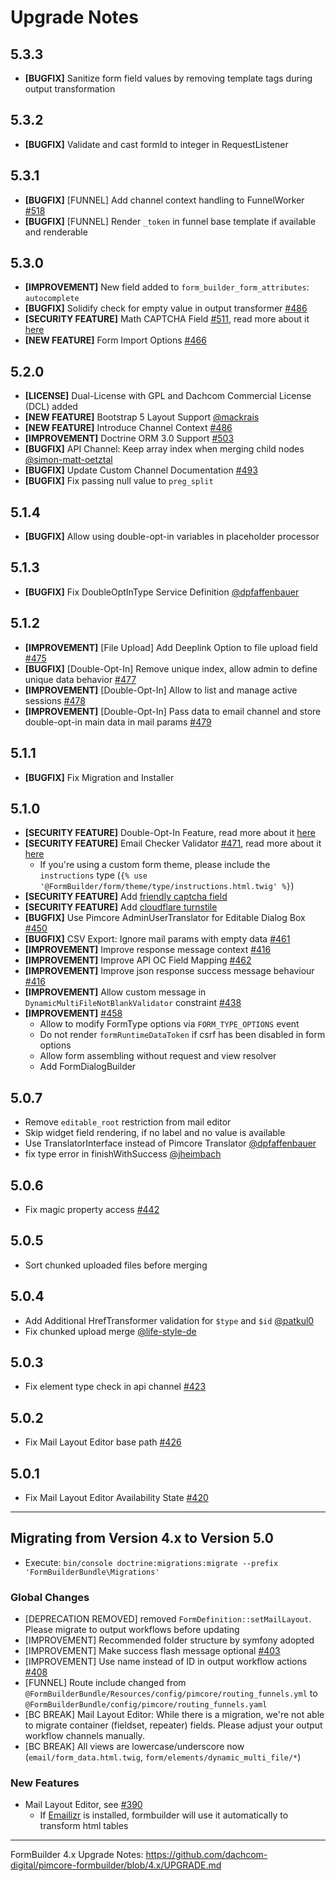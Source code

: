 # Upgrade Notes

## 5.3.3
- **[BUGFIX]** Sanitize form field values by removing template tags during output transformation

## 5.3.2
- **[BUGFIX]** Validate and cast formId to integer in RequestListener

## 5.3.1
- **[BUGFIX]** [FUNNEL] Add channel context handling to FunnelWorker [#518](https://github.com/dachcom-digital/pimcore-formbuilder/issues/518)
- **[BUGFIX]** [FUNNEL] Render `_token` in funnel base template if available and renderable

## 5.3.0
- **[IMPROVEMENT]** New field added to `form_builder_form_attributes`: `autocomplete`
- **[BUGFIX]** Solidify check for empty value in output transformer [#486](https://github.com/dachcom-digital/pimcore-formbuilder/issues/508)
- **[SECURITY FEATURE]** Math CAPTCHA Field [#511](https://github.com/dachcom-digital/pimcore-formbuilder/issues/511), read more about it [here](./docs/03_SpamProtection.md#math-captcha)
- **[NEW FEATURE]** Form Import Options [#466](https://github.com/dachcom-digital/pimcore-formbuilder/issues/466)

## 5.2.0
- **[LICENSE]** Dual-License with GPL and Dachcom Commercial License (DCL) added
- **[NEW FEATURE]** Bootstrap 5 Layout Support [@mackrais](https://github.com/dachcom-digital/pimcore-formbuilder/pull/500)
- **[NEW FEATURE]** Introduce Channel Context [#486](https://github.com/dachcom-digital/pimcore-formbuilder/issues/486)
- **[IMPROVEMENT]** Doctrine ORM 3.0 Support [#503](https://github.com/dachcom-digital/pimcore-formbuilder/pull/503)
- **[BUGFIX]** API Channel: Keep array index when merging child nodes [@simon-matt-oetztal](https://github.com/dachcom-digital/pimcore-formbuilder/pull/496)
- **[BUGFIX]** Update Custom Channel Documentation [#493](https://github.com/dachcom-digital/pimcore-formbuilder/issues/493)
- **[BUGFIX]** Fix passing null value to `preg_split` 

## 5.1.4
- **[BUGFIX]** Allow using double-opt-in variables in placeholder processor

## 5.1.3
- **[BUGFIX]** Fix DoubleOptInType Service Definition [@dpfaffenbauer](https://github.com/dachcom-digital/pimcore-formbuilder/pull/483)

## 5.1.2
- **[IMPROVEMENT]** [File Upload] Add Deeplink Option to file upload field [#475](https://github.com/dachcom-digital/pimcore-formbuilder/issues/475)
- **[BUGFIX]** [Double-Opt-In] Remove unique index, allow admin to define unique data behavior [#477](https://github.com/dachcom-digital/pimcore-formbuilder/issues/477)
- **[IMPROVEMENT]** [Double-Opt-In] Allow to list and manage active sessions [#478](https://github.com/dachcom-digital/pimcore-formbuilder/issues/478)
- **[IMPROVEMENT]** [Double-Opt-In] Pass data to email channel and store double-opt-in main data in mail params [#479](https://github.com/dachcom-digital/pimcore-formbuilder/issues/479)

## 5.1.1
- **[BUGFIX]** Fix Migration and Installer

## 5.1.0
- **[SECURITY FEATURE]** Double-Opt-In Feature, read more about it [here](./docs/04_DoubleOptIn.md)
- **[SECURITY FEATURE]** Email Checker Validator [#471](https://github.com/dachcom-digital/pimcore-formbuilder/issues/471), read more about it [here](./docs/03_SpamProtection.md#email-checker)
  - If you're using a custom form theme, please include the `instructions` type (`{% use '@FormBuilder/form/theme/type/instructions.html.twig' %}`)
- **[SECURITY FEATURE]** Add [friendly captcha field](/docs/03_SpamProtection.md#friendly-captcha)
- **[SECURITY FEATURE]** Add [cloudflare turnstile](/docs/03_SpamProtection.md#cloudflare-turnstile)
- **[BUGFIX]** Use Pimcore AdminUserTranslator for Editable Dialog Box [#450](https://github.com/dachcom-digital/pimcore-formbuilder/issues/450)
- **[BUGFIX]** CSV Export: Ignore mail params with empty data [#461](https://github.com/dachcom-digital/pimcore-formbuilder/issues/461)
- **[IMPROVEMENT]** Improve response message context [#416](https://github.com/dachcom-digital/pimcore-formbuilder/issues/416)
- **[IMPROVEMENT]** Improve API OC Field Mapping [#462](https://github.com/dachcom-digital/pimcore-formbuilder/issues/462)
- **[IMPROVEMENT]** Improve json response success message behaviour [#416](https://github.com/dachcom-digital/pimcore-formbuilder/issues/416)
- **[IMPROVEMENT]** Allow custom message in `DynamicMultiFileNotBlankValidator` constraint [#438](https://github.com/dachcom-digital/pimcore-formbuilder/issues/438)
- **[IMPROVEMENT]** [#458](https://github.com/dachcom-digital/pimcore-formbuilder/pull/458)
  - Allow to modify FormType options via `FORM_TYPE_OPTIONS` event
  - Do not render `formRuntimeDataToken` if csrf has been disabled in form options 
  - Allow form assembling without request and view resolver
  - Add FormDialogBuilder

## 5.0.7
- Remove `editable_root` restriction from mail editor
- Skip widget field rendering, if no label and no value is available
- Use TranslatorInterface instead of Pimcore Translator [@dpfaffenbauer](https://github.com/dachcom-digital/pimcore-formbuilder/pull/446)
- fix type error in finishWithSuccess [@jheimbach](https://github.com/dachcom-digital/pimcore-formbuilder/pull/445)

## 5.0.6
- Fix magic property access [#442](https://github.com/dachcom-digital/pimcore-formbuilder/issues/442)

## 5.0.5
- Sort chunked uploaded files before merging

## 5.0.4
- Add Additional HrefTransformer validation for `$type` and `$id` [@patkul0](https://github.com/dachcom-digital/pimcore-formbuilder/pull/434)
- Fix chunked upload merge [@life-style-de](https://github.com/dachcom-digital/pimcore-formbuilder/pull/430)

## 5.0.3
- Fix element type check in api channel [#423](https://github.com/dachcom-digital/pimcore-formbuilder/issues/423)

## 5.0.2
- Fix Mail Layout Editor base path [#426](https://github.com/dachcom-digital/pimcore-formbuilder/issues/426)

## 5.0.1
- Fix Mail Layout Editor Availability State [#420](https://github.com/dachcom-digital/pimcore-formbuilder/issues/420)

***

## Migrating from Version 4.x to Version 5.0
- Execute: `bin/console doctrine:migrations:migrate --prefix 'FormBuilderBundle\Migrations'`

### Global Changes
- [DEPRECATION REMOVED] removed `FormDefinition::setMailLayout`. Please migrate to output workflows before updating
- [IMPROVEMENT] Recommended folder structure by symfony adopted
- [IMPROVEMENT] Make success flash message optional [#403](https://github.com/dachcom-digital/pimcore-formbuilder/issues/403)
- [IMPROVEMENT] Use name instead of ID in output workflow actions [#408](https://github.com/dachcom-digital/pimcore-formbuilder/pull/408)
- [FUNNEL] Route include changed from `@FormBuilderBundle/Resources/config/pimcore/routing_funnels.yml` to `@FormBuilderBundle/config/pimcore/routing_funnels.yaml`
- [BC BREAK] Mail Layout Editor: While there is a migration, we're not able to migrate container (fieldset, repeater) fields. Please adjust your output workflow channels manually.
- [BC BREAK] All views are lowercase/underscore now (`email/form_data.html.twig`, `form/elements/dynamic_multi_file/*`)


### New Features
- Mail Layout Editor, see [#390](https://github.com/dachcom-digital/pimcore-formbuilder/issues/398)
  - If [Emailizr](https://github.com/dachcom-digital/pimcore-emailizr) is installed, formbuilder will use it automatically to transform html tables

***

FormBuilder 4.x Upgrade Notes: https://github.com/dachcom-digital/pimcore-formbuilder/blob/4.x/UPGRADE.md
